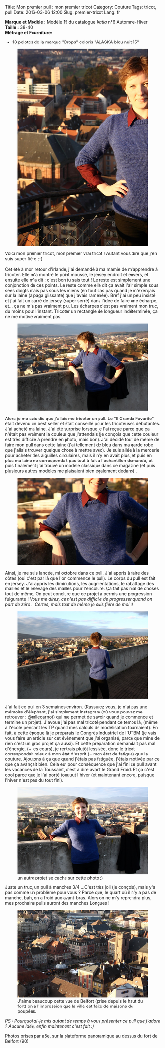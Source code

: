 Title: Mon premier pull : mon premier tricot
Category: Couture
Tags: tricot, pull
Date: 2016-03-06 12:00
Slug: premier-tricot
Lang: fr

**Marque et Modèle :** Modèle 15 du catalogue *Katia* n°6 Automne-Hiver<br>
**Taille :** 38-40<br>
**Métrage et Fourniture:**<br>
- 13 pelotes de la marque "Drops" coloris "ALASKA bleu nuit 15"<br>

<figure>
	<img src="images/pull_coupe.JPG" alt="mon premier pull de face">
</figure>

Voici mon premier tricot, mon premier vrai tricot ! Autant vous dire que j'en suis super fière ;-)<br><br>
Cet été à mon retour d'irlande, j'ai demandé à ma mamie de m'apprendre à tricoter. Elle m'a montré le point mousse, le jersey endroit et envers, et ensuite elle m'a dit : c'est bon tu sais tout ! Le reste est simplement une conjonction de ces points. Le reste comme elle dit ça avait l'air simple sous sees doigts mais pas sous les miens (en tout cas pas quand je m'exerçais sur la laine (alpaga glissante) que j'avais ramenée). Bref j'ai un peu insisté et j'ai fait un carré de jersey (super serré) dans l'idée de faire une écharpe, et... ça ne m'a pas vraiment plu. Les écharpes c'est pas vraiment mon truc, du moins pour l'instant. Tricoter un rectangle de longueur indéterminée, ça ne me motive vraiment pas. 

<figure>
	<img src="/images/pull_cote.JPG" alt="premier pull vue de coté">
</figure>

Alors je me suis dis que j'allais me tricoter un pull. Le "Il Grande Favarito" était devenu un best seller et était conseillé pour les tricoteuses débutantes. J'ai acheté ma laine. J'ai été surprise lorsque je l'ai reçue parce que ça n'était pas vraiment la couleur que j'attendais (je conçois que cette couleur est très difficile à prendre en photo, mais bon). J'ai décidé tout de même de faire mon pull dans cette laine (j'ai tellement de bleu dans ma garde robe que j'allais trouver quelque chose à mettre avec). 
Je suis allée à la mercerie pour acheter des aiguilles circulaires, mais il n'y en avait plus, et puis en plus ma laine ne correspondait pas tout à fait à l'échantillon demandé, et puis finalement j'ai trouvé un modèle classique dans ce magazine (et puis plusieurs autres modèles me plaisaient bien également dedans) . 

<figure>
	<img src="/images/pull_zoom2.JPG" alt="Zoom sur le devant du pull">
</figure>

Ainsi, je me suis lancée, mi octobre dans ce pull. J'ai appris à faire des côtes (oui c'est par là que l'on commence le pull). Le corps du pull est fait en jersey. J'ai appris les diminutions, les augmentations, le rabattage des mailles et le relevage des mailles pour l'encolure. 
Ça fait pas mal de choses tout de même. On peut conclure que ce projet a permis une progression fulgurante ! *Vous me direz, ce n'est pas difficile de progresser quand on part de zéro .. Certes, mais tout de même je suis fière de moi :)*

<figure>
	<img src="/images/pull_dos.JPG" alt="Dos du pull">
</figure>

J'ai fait ce pull en 3 semaines environ. (Rassurez vous, je n'ai pas une mémoire d'éléphant, j'ai simplement Instagram (où vous pouvez me retrouver : [@mllecarnot](https://www.instagram.com/mllecarnot/)) qui me permet de savoir quand je commence et termine un projet). 
J'avoue j'ai pas mal tricoté pendant ce temps là, (même à l'école pendant les TP quand mes calculs de modélisation tournaient). En fait, à cette époque là je préparais le Congrès Industriel de l'UTBM (je vais vous faire un article sur cet évènement que j'ai organisé, parce que mine de rien c'est un gros projet ça aussi). Et cette préparation demandait pas mal d'énergie, (+ les cours), je rentrais plutôt lessivée, donc le tricot correspondait mieux à mon état d'esprit (= mon état de fatigue) que la couture. Ajoutons à ça que quand j'étais pas fatiguée, j'étais motivée par ce que ça avançait bien. Cela eut pour conséquence que j'ai fini ce pull avant les vacances de la Toussaint, c'est à dire avant le Grand Froid. Et ça c'est cool parce que je l'ai porté touuuut l'hiver (et maintenant encore, puisque l'hiver n'est pas du tout fini).

<figure>
	<img src="/images/pull_face.JPG" alt="pull vue de face">
	<figcaption>un autre projet se cache sur cette photo ;)</figcaption>
</figure>

Juste un truc, un pull à manches 3/4 ...C'est très joli (je conçois), mais y'a pas comme un problème pour vous ? Parce que, le quart où il n'y a pas de manche, bah, on a froid aux avant-bras. Alors on ne m'y reprendra plus, mes prochains pulls auront des manches Longues ! 

<figure>
	<img src="/images/pull_belfort.JPG" alt="Vue de Belfort depuis le haut du fort">
	<figcaption>J'aime beaucoup cette vue de Belfort (prise depuis le haut du fort) on a l'impression que la ville est faite de maisons de poupées.</figcaption>
</figure>


*PS : Pourquoi ai-je mis autant de temps à vous présenter ce pull que j'adore ? Aucune idée, enfin maintenant c'est fait :)*

Photos prises par a5e, sur la plateforme panoramique au dessus du fort de Belfort (90)
